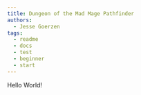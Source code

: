 ```yaml
---
title: Dungeon of the Mad Mage Pathfinder
authors:
  - Jesse Goerzen
tags:
  - readme
  - docs
  - test
  - beginner
  - start
---
```


Hello World!
